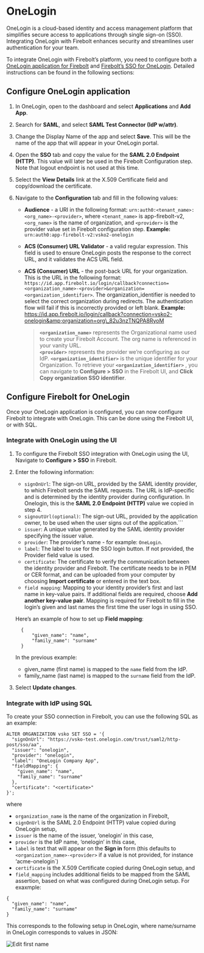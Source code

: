 # [](#onelogin)OneLogin

OneLogin is a cloud-based identity and access management platform that simplifies secure access to applications through single sign-on (SSO). Integrating OneLogin with Firebolt enhances security and streamlines user authentication for your team.

To integrate OneLogin with Firebolt’s platform, you need to configure both a [OneLogin application for Firebolt](#configure-onelogin-application) and [Firebolt’s SSO for OneLogin](#configure-firebolt-for-onelogin). Detailed instructions can be found in the following sections:

## [](#configure-onelogin-application)Configure OneLogin application

1. In OneLogin, open to the dashboard and select **Applications** and **Add App**.
2. Search for **SAML**, and select **SAML Test Connector (IdP w/attr)**.
3. Change the Display Name of the app and select **Save**. This will be the name of the app that will appear in your OneLogin portal.
4. Open the **SSO** tab and copy the value for the **SAML 2.0 Endpoint (HTTP)**. This value will later be used in the Firebolt Configuration step. Note that logout endpoint is not used at this time.
5. Select the **View Details** link at the X.509 Certificate field and copy/download the certificate.
6. Navigate to the **Configuration** tab and fill in the following values:
   
   - **Audience** - a URI in the following format: `urn:auth0:<tenant_name>:<org_name>-<provider>`, where `<tenant_name>` is app-firebolt-v2, `<org_name>` is the name of organization, and `<provider>` is the provider value set in Firebolt configuration step. **Example:** `urn:auth0:app-firebolt-v2:vsko2-onelogin`
   - **ACS (Consumer) URL Validator** - a valid regular expression. This field is used to ensure OneLogin posts the response to the correct URL, and it validates the ACS URL field.
   - **ACS (Consumer) URL** - the post-back URL for your organization. This is the URL in the following format: `https://id.app.firebolt.io/login/callback?connection=<organization_name>-<provider>&organization=<organization_identifier>`. The organization\_identifier is needed to select the correct organization during redirects. The authentication flow will fail if this is incorrectly provided or left blank. **Example:** https://id.app.firebolt.io/login/callback?connection=vsko2-onelogin&amp;organization=org\_82u3nzTNQPA8RyoM
     
     > **`<organization_name>`** represents the Organizational name used to create your Firebolt Account. The org name is referenced in your vanity URL.  
     > **`<provider>`** represents the provider we’re configuring as our IdP. **`<organization_identifier>`** is the unique identifier for your Organization. To retrieve your **`<organization_identifier>`** , you can navigate to **Configure &gt; SSO** in the Firebolt UI, and **Click Copy organization SSO identifier**.

## [](#configure-firebolt-for-onelogin)Configure Firebolt for OneLogin

Once your OneLogin application is configured, you can now configure Firebolt to integrate with OneLogin. This can be done using the Firebolt UI, or with SQL.

### [](#integrate-with-onelogin-using-the-ui)Integrate with OneLogin using the UI

1. To configure the Firebolt SSO integration with OneLogin using the UI, Navigate to **Configure &gt; SSO** in Firebolt.
2. Enter the following information:
   
   - `signOnUrl`: The sign-on URL, provided by the SAML identity provider, to which Firebolt sends the SAML requests. The URL is IdP-specific and is determined by the identity provider during configuration. In Onelogin, this is the **SAML 2.0 Endpoint (HTTP)** value we copied in step 4.
   - `signoutUrl(optional)`: The sign-out URL, provided by the application owner, to be used when the user signs out of the application.\`\`\`
   - `issuer`: A unique value generated by the SAML identity provider specifying the issuer value.
   - `provider`: The provider’s name - for example: `OneLogin`.
   - `label`: The label to use for the SSO login button. If not provided, the Provider field value is used.
   - `certificate`: The certificate to verify the communication between the identity provider and Firebolt. The certificate needs to be in PEM or CER format, and can be uploaded from your computer by choosing **Import certificate** or entered in the text box.
   - `field mapping`: Mapping to your identity provider’s first and last name in key-value pairs. If additional fields are required, choose **Add another key-value pair**. Mapping is required for Firebolt to fill in the login’s given and last names the first time the user logs in using SSO.
   
   Here’s an example of how to set up **Field mapping**:
   
   ```
     {
         "given_name": "name",
         "family_name": "surname"
     }
   ```
   
   In the previous example:
   
   - given\_name (first name) is mapped to the `name` field from the IdP.
   - family\_name (last name) is mapped to the `surname` field from the IdP.
3. Select **Update changes**.

### [](#integrate-with-idp-using-sql)Integrate with IdP using SQL

To create your SSO connection in Firebolt, you can use the following SQL as an example:

```
ALTER ORGANIZATION vsko SET SSO = '{
  "signOnUrl": "https://vsko-test.onelogin.com/trust/saml2/http-post/sso/aa",
  "issuer": "onelogin",
  "provider": "onelogin",
  "label": "OneLogin Company App",
  "fieldMapping": {
    "given_name": "name",
    "family_name": "surname"
  },
  "certificate": "<certificate>"
}';
```

where

- `organization_name` is the name of the organization in Firebolt,
- `signOnUrl` is the SAML 2.0 Endpoint (HTTP) value copied during OneLogin setup,
- `issuer` is the name of the issuer, ‘onelogin’ in this case,
- `provider` is the IdP name, ‘onelogin’ in this case,
- `label` is text that will appear on the **Sign in** form (this defaults to `<organization_name>-<provider>` if a value is not provided, for instance ‘acme-onelogin\`)
- `certificate` is the X.509 Certificate copied during OneLogin setup, and
- `field_mapping` includes additional fields to be mapped from the SAML assertion, based on what was configured during OneLogin setup. For exaxmple:

```
{
  "given_name": "name",
  "family_name": "surname"
}
```

This corresponds to the following setup in OneLogin, where name/surname in OneLogin corresponds to values in JSON:

![Edit first name](../../../assets/images/onelogexample1.png)